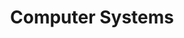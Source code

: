 ---
category: [System] #Category ID.
hue: var(--c-themeHueOrange) #Category hue. See note [1].
title: Computer Systems 
description: Lorem ipsum dolor sit amet.
---